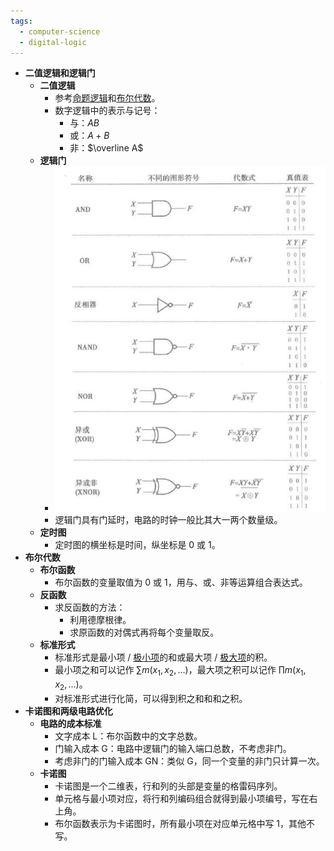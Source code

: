 ```yaml
---
tags:
  - computer-science
  - digital-logic
---
```

- **二值逻辑和逻辑门**
    - **二值逻辑**
        - 参考[命题逻辑](/pages/mathematics/discrete-mathematics/proposition-logic.md)和[布尔代数](/pages/mathematics/discrete-mathematics/lattice.md#l7cahh)。
        - 数字逻辑中的表示与记号：
            - 与：$AB$
            - 或：$A+B$
            - 非：$\overline A$
    - **逻辑门**
        - ![](assets-combinational-logic-circuit/gates.png)
        - 逻辑门具有门延时，电路的时钟一般比其大一两个数量级。
    - **定时图**
        - 定时图的横坐标是时间，纵坐标是 $0$ 或 $1$。
- **布尔代数**
    - **布尔函数**
        - 布尔函数的变量取值为 $0$ 或 $1$，用与、或、非等运算组合表达式。
    - **反函数**
        - 求反函数的方法：
            - 利用德摩根律。
            - 求原函数的对偶式再将每个变量取反。
    - **标准形式**
        - 标准形式是最小项 / [极小项](/pages/mathematics/discrete-mathematics/proposition-logic-calculation.md#nh6buf)的和或最大项 / [极大项](/pages/mathematics/discrete-mathematics/proposition-logic-calculation.md#nh6buf)的积。
        - 最小项之和可以记作 $\sum m(x_1,x_2,\dots)$，最大项之积可以记作 $\prod m(x_1,x_2,\dots)$。
        - 对标准形式进行化简，可以得到积之和和和之积。
- **卡诺图和两级电路优化**
    - **电路的成本标准**
        - 文字成本 L：布尔函数中的文字总数。
        - 门输入成本 G：电路中逻辑门的输入端口总数，不考虑非门。
        - 考虑非门的门输入成本 GN：类似 G，同一个变量的非门只计算一次。
    - **卡诺图**
        - 卡诺图是一个二维表，行和列的头部是变量的格雷码序列。
        - 单元格与最小项对应，将行和列编码组合就得到最小项编号，写在右上角。
        - 布尔函数表示为卡诺图时，所有最小项在对应单元格中写 $1$，其他不写。
